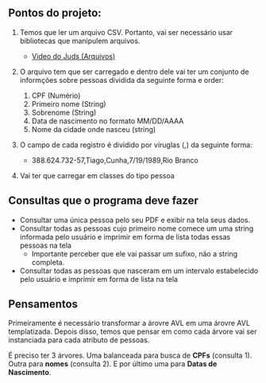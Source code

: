 ## Pontos do projeto:

1. Temos que ler um arquivo CSV. Portanto, vai ser necessário usar bibliotecas que manipulem arquivos.
	* [Video do Juds \(Arquivos\)](https://www.youtube.com/live/qveu-Iv6Tpk?feature=share)

1. O arquivo tem que ser carregado e dentro dele vai ter um conjunto de informções sobre pessoas dividida da seguinte forma e order: 
	1. CPF (Numério)
	1. Primeiro nome (String)
	1. Sobrenome (String)
	1. Data de nascimento no formato MM/DD/AAAA
	1. Nome da cidade onde nasceu (string)

1. O campo de cada registro é dividido por víruglas (,) da seguinte forma:
	* 388.624.732-57,Tiago,Cunha,7/19/1989,Rio Branco

1. Vai ter que carregar em classes do tipo pessoa


## Consultas que o programa deve fazer

* Consultar uma única pessoa pelo seu PDF e exibir na tela seus dados.
* Consultar todas as pessoas cujo primeiro nome comece um uma string informada pelo usuário e imprimir em forma de lista todas essas pessoas na tela
	* Importante perceber que ele vai passar um sufixo, não a string completa.
* Consultar todas as pessoas que nasceram em um intervalo estabelecido pelo usuário e imprimir em forma de lista na tela

## Pensamentos

Primeiramente é necessário transformar a árovre AVL em uma árovre AVL templatizada. Depois disso, temos que pensar em como cada árvore vai ser instanciada para cada atributo de pessoas.

É preciso ter 3 árvores. Uma balanceada para busca de **CPFs** (consulta 1). Outra para **nomes** (consulta 2). E por último uma para **Datas de Nascimento**.